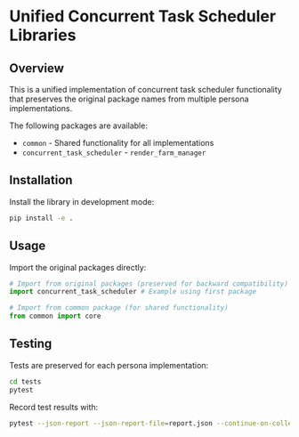 # Unified Concurrent Task Scheduler Libraries

## Overview
This is a unified implementation of concurrent task scheduler functionality 
that preserves the original package names from multiple persona implementations.

The following packages are available:
- `common` - Shared functionality for all implementations
- `concurrent_task_scheduler` - `render_farm_manager`

## Installation
Install the library in development mode:

```bash
pip install -e .
```

## Usage
Import the original packages directly:

```python
# Import from original packages (preserved for backward compatibility)
import concurrent_task_scheduler # Example using first package

# Import from common package (for shared functionality)
from common import core
```

## Testing
Tests are preserved for each persona implementation:

```bash
cd tests
pytest
```

Record test results with:
```bash
pytest --json-report --json-report-file=report.json --continue-on-collection-errors
```
